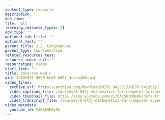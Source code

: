 ```yaml
---
content_type: resource
description: ''
end_time: ''
file: null
learning_resource_types: []
ocw_type: ''
optional_tab_title: ''
optional_text: ''
parent_title: 2.2  Congruences
parent_type: CourseSection
related_resources_text: ''
resource_index_text: ''
resourcetype: Video
start_time: ''
title: Inverses mod n
uid: 12892895-5050-bb68-805f-3cdca450eac4
video_files:
  archive_url: https://archive.org/download/MIT6.042JS15/MIT6_042JS15_inversesmodn_ipod.mp4
  video_captions_file: /courses/6-042j-mathematics-for-computer-science-spring-2015/ac3bb937a2d15e71979198e985194417_CAKSh3M0y8k.vtt
  video_thumbnail_file: https://img.youtube.com/vi/CAKSh3M0y8k/default.jpg
  video_transcript_file: /courses/6-042j-mathematics-for-computer-science-spring-2015/0061c3c962b4849b7aa2015fc468f0fe_CAKSh3M0y8k.pdf
video_metadata:
  youtube_id: CAKSh3M0y8k
---
```

